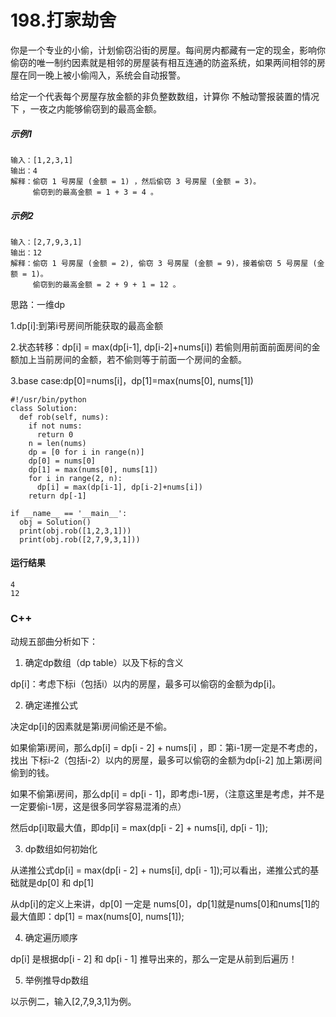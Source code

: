 # 198.打家劫舍
你是一个专业的小偷，计划偷窃沿街的房屋。每间房内都藏有一定的现金，影响你偷窃的唯一制约因素就是相邻的房屋装有相互连通的防盗系统，如果两间相邻的房屋在同一晚上被小偷闯入，系统会自动报警。

给定一个代表每个房屋存放金额的非负整数数组，计算你 不触动警报装置的情况下 ，一夜之内能够偷窃到的最高金额。

##### 示例1
    输入：[1,2,3,1]
    输出：4
    解释：偷窃 1 号房屋 (金额 = 1) ，然后偷窃 3 号房屋 (金额 = 3)。
         偷窃到的最高金额 = 1 + 3 = 4 。
     
##### 示例2
    输入：[2,7,9,3,1]
    输出：12
    解释：偷窃 1 号房屋 (金额 = 2), 偷窃 3 号房屋 (金额 = 9)，接着偷窃 5 号房屋 (金额 = 1)。
         偷窃到的最高金额 = 2 + 9 + 1 = 12 。

思路：一维dp

1.dp[i]:到第i号房间所能获取的最高金额

2.状态转移：dp[i] = max(dp[i-1], dp[i-2]+nums[i]) 若偷则用前面前面房间的金额加上当前房间的金额，若不偷则等于前面一个房间的金额。

3.base case:dp[0]=nums[i]，dp[1]=max(nums[0], nums[1])

    #!/usr/bin/python
    class Solution:
      def rob(self, nums):
        if not nums:
          return 0
        n = len(nums)
        dp = [0 for i in range(n)] 
        dp[0] = nums[0]
        dp[1] = max(nums[0], nums[1])
        for i in range(2, n):
          dp[i] = max(dp[i-1], dp[i-2]+nums[i])
        return dp[-1]

    if __name__ == '__main__':
      obj = Solution()
      print(obj.rob([1,2,3,1]))
      print(obj.rob([2,7,9,3,1]))
      
#### 运行结果
    4
    12
    
### C++

动规五部曲分析如下：

1. 确定dp数组（dp table）以及下标的含义

dp[i]：考虑下标i（包括i）以内的房屋，最多可以偷窃的金额为dp[i]。

2. 确定递推公式

决定dp[i]的因素就是第i房间偷还是不偷。

如果偷第i房间，那么dp[i] = dp[i - 2] + nums[i] ，即：第i-1房一定是不考虑的，找出 下标i-2（包括i-2）以内的房屋，最多可以偷窃的金额为dp[i-2] 加上第i房间偷到的钱。

如果不偷第i房间，那么dp[i] = dp[i - 1]，即考虑i-1房，（注意这里是考虑，并不是一定要偷i-1房，这是很多同学容易混淆的点）

然后dp[i]取最大值，即dp[i] = max(dp[i - 2] + nums[i], dp[i - 1]);

3. dp数组如何初始化

从递推公式dp[i] = max(dp[i - 2] + nums[i], dp[i - 1]);可以看出，递推公式的基础就是dp[0] 和 dp[1]

从dp[i]的定义上来讲，dp[0] 一定是 nums[0]，dp[1]就是nums[0]和nums[1]的最大值即：dp[1] = max(nums[0], nums[1]);

4. 确定遍历顺序

dp[i] 是根据dp[i - 2] 和 dp[i - 1] 推导出来的，那么一定是从前到后遍历！

5. 举例推导dp数组

以示例二，输入[2,7,9,3,1]为例。
